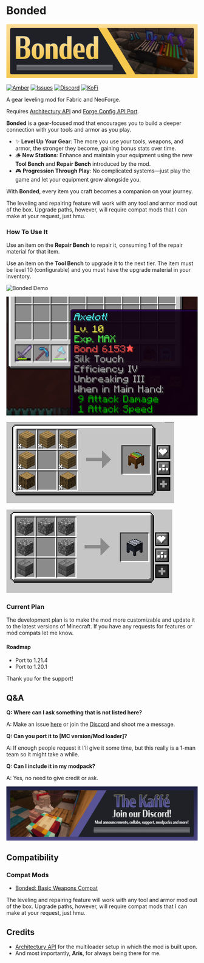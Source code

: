 # Bonded

![Bonded banner](https://raw.githubusercontent.com/iamkaf/modresources/refs/heads/main/pages/bonded/banner.png)



[![Amber](https://img.shields.io/badge/Amber-iamkaf?style=for-the-badge&label=Requires&color=%23ebb134)](https://modrinth.com/mod/amber)
[![Issues](https://img.shields.io/github/issues/iamkaf/mod-issues?style=for-the-badge&color=%23eee)](https://github.com/iamkaf/mod-issues)
[![Discord](https://img.shields.io/discord/1207469438719492176?style=for-the-badge&logo=discord&label=DISCORD&color=%235865F2)](https://discord.gg/HV5WgTksaB)
[![KoFi](https://img.shields.io/badge/KoFi-iamkaf?style=for-the-badge&logo=kofi&logoColor=%2330d1e3&label=Support%20Me&color=%2330d1e3)](https://ko-fi.com/iamkaffe)

A gear leveling mod for Fabric and NeoForge.

Requires [Architectury API](https://modrinth.com/mod/architectury-api) and [Forge Config API Port](https://modrinth.com/mod/forge-config-api-port).


**Bonded** is a gear-focused mod that encourages you to build a deeper connection with your tools and armor as you play.  

- ✨ **Level Up Your Gear**: The more you use your tools, weapons, and armor, the stronger they become, gaining bonus stats over time.  
- 🪵 **New Stations**: Enhance and maintain your equipment using the new **Tool Bench** and **Repair Bench** introduced by the mod.  
- 🎮 **Progression Through Play**: No complicated systems—just play the game and let your equipment grow alongside you.  

With **Bonded**, every item you craft becomes a companion on your journey.

The leveling and repairing feature will work with any tool and armor mod out of the box. Upgrade paths, however, will require compat mods that I can make at your request, just hmu.
### How To Use It

Use an item on the **Repair Bench** to repair it, consuming 1 of the repair material for that item.

Use an item on the **Tool Bench** to upgrade it to the next tier. The item must be level 10 (configurable) and you must have the upgrade material in your inventory.


![Bonded Demo](https://i.imgur.com/bwwnunt.gif)

![Tool Bench recipe](https://raw.githubusercontent.com/iamkaf/modresources/refs/heads/main/pages/bonded/screenshot1.png)

![Tool Bench recipe](https://raw.githubusercontent.com/iamkaf/modresources/refs/heads/main/pages/bonded/screenshot2.png)

![Repair Bench recipe](https://raw.githubusercontent.com/iamkaf/modresources/refs/heads/main/pages/bonded/screenshot3.png)

### Current Plan

The development plan is to make the mod more customizable and update it to the latest versions of Minecraft. If you have any requests for features or mod compats let me know.

#### Roadmap


- Port to 1.21.4
- Port to 1.20.1

Thank you for the support!

## Q&A

**Q: Where can I ask something that is not listed here?**

A: Make an issue [here](https://github.com/iamkaf/mod-issues) or join the [Discord](https://discord.gg/HV5WgTksaB) and shoot me a message.


**Q: Can you port it to [MC version/Mod loader]?**

A: If enough people request it I'll give it some time, but this really is a 1-man team so it might take a while.


**Q: Can I include it in my modpack?**

A: Yes, no need to give credit or ask.

[![Join our Discord](https://raw.githubusercontent.com/iamkaf/modresources/refs/heads/main/pages/common/discord.png)](https://discord.gg/HV5WgTksaB)

## Compatibility

### Compat Mods

- [Bonded: Basic Weapons Compat](https://modrinth.com/mod/bonded-basic-weapons-compat)

The leveling and repairing feature will work with any tool and armor mod out of the box. Upgrade paths, however, will require compat mods that I can make at your request, just hmu.


## Credits

- [Architectury API](https://modrinth.com/mod/architectury-api) for the multiloader setup in which the mod is built upon.
- And most importantly, **Aris**, for always being there for me.

